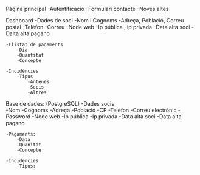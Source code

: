 Pàgina principal
	-Autentificació
	-Formulari contacte
	-Noves altes
	
Dashboard
	-Dades de soci
		-Nom i Cognoms
		-Adreça, Població, Correu postal
		-Telèfon
		-Correu
		-Node web
		-Ip pública , ip privada
		-Data alta soci
		-Dalta alta pagano
		
	-Llistat de pagaments
		-Dia
		-Quantitat
		-Concepte
		
	-Incidències
		-Tipus
			-Antenes
			-Socis
			-Altres
			
	
	
	
Base de dades:  (PostgreSQL)
	-Dades socis	
		-Nom
		-Cognoms
		-Adreça
		-Població
		-CP
		-Telèfon
		-Correu electrònic
		-Password 
		-Node web
		-Ip pública
		-Ip privada
		-Data alta soci
		-Data alta pagano
	
	-Pagaments:
		-Data
		-Quanitat
		-Concepte
	
	-Incidencies
		-Tipus: